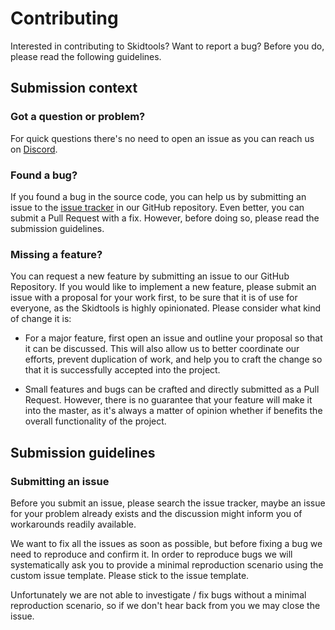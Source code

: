 # Contributing

Interested in contributing to Skidtools? Want to report a bug? Before you do, please read the following guidelines.

## Submission context
### Got a question or problem?

For quick questions there's no need to open an issue as you can reach us on [Discord](https://discord.gg/NYzNJMM).
### Found a bug?

If you found a bug in the source code, you can help us by submitting an issue to the [issue tracker](https://github.com/Abd0s/skidtools/issues) in our GitHub repository. Even better, you can submit a Pull Request with a fix. However, before doing so, please read the submission guidelines.

### Missing a feature?

You can request a new feature by submitting an issue to our GitHub Repository. If you would like to implement a new feature, please submit an issue with a proposal for your work first, to be sure that it is of use for everyone, as the Skidtools is highly opinionated. Please consider what kind of change it is:

- For a major feature, first open an issue and outline your proposal so that it can be discussed. This will also allow us to better coordinate our efforts, prevent duplication of work, and help you to craft the change so that it is successfully accepted into the project.

- Small features and bugs can be crafted and directly submitted as a Pull Request. However, there is no guarantee that your feature will make it into the master, as it's always a matter of opinion whether if benefits the overall functionality of the project.


## Submission guidelines
### Submitting an issue

Before you submit an issue, please search the issue tracker, maybe an issue for your problem already exists and the discussion might inform you of workarounds readily available.

We want to fix all the issues as soon as possible, but before fixing a bug we need to reproduce and confirm it. In order to reproduce bugs we will systematically ask you to provide a minimal reproduction scenario using the custom issue template. Please stick to the issue template.

Unfortunately we are not able to investigate / fix bugs without a minimal reproduction scenario, so if we don't hear back from you we may close the issue.